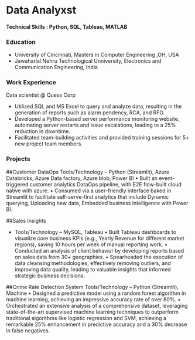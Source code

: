 # Data Analyxst

#### Technical Skills : Python, SQL, Tableau, MATLAB

### Education
- University of Cincinnati, Masters in Computer Engineering ,OH, USA
- Jawaharlal Nehru Technological Unniversity, Electronics and Communication Engineering, India

### Work Experience
Data scientist @ Quess Corp 
- Utilized SQL and MS Excel to query and analyze data, resulting in the generation of reports such as alarm pendency, RCA, and RFO.
- Developed a Python-based server performance monitoring website, automating server restarts and issue escalations, leading to a 25% reduction in downtime.
- Facilitated team-building activities and provided training sessions for 5+ new project team members.
### Projects
##Customer DataOps
Tools/Technology – Python (Streamlit), Azure Databricks, Azure Data factory, Azure blob, Power BI
• Built an event-triggered customer analytics DataOps pipeline, with E2E flow-built cloud native with azure.
• Consumed via a user-friendly interface baked in Streamlit to facilitate self-serve-first analytics that include Dynamic
querying, Uploading new data, Embedded business intelligence with Power BI.

##Sales Insights
- Tools/Technology – MySQL, Tableau
• Built Tableau dashboards to visualize core business KPIs (e.g., Yearly Revenue for different market regions), saving 10 hours per week of manual reporting work.
• Conducted an analysis of client behavior by developing reports based on sales data from 30+ geographies.
• Spearheaded the execution of data cleansing methodologies, effectively removing outliers, and improving data quality,
leading to valuable insights that informed strategic business decisions.

##Crime Rate Detection System
Tools/Technology – Python (Streamlit), Machine
• Designed a predictive model using a random forest algorithm in machine learning, achieving an impressive accuracy rate of over 80%.
• Orchestrated an extensive analysis of a comprehensive dataset, leveraging state-of-the-art supervised machine learning techniques to outperform traditional algorithms like logistic regression and SVM, achieving a remarkable 25% enhancement in predictive accuracy and a 30% decrease in false negatives.


